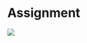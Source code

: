 # Assignment
<img src="https://capsule-render.vercel.app/api?type=waving&color=auto&height=200&section=header&text=내용입력&fontSize=90" />
